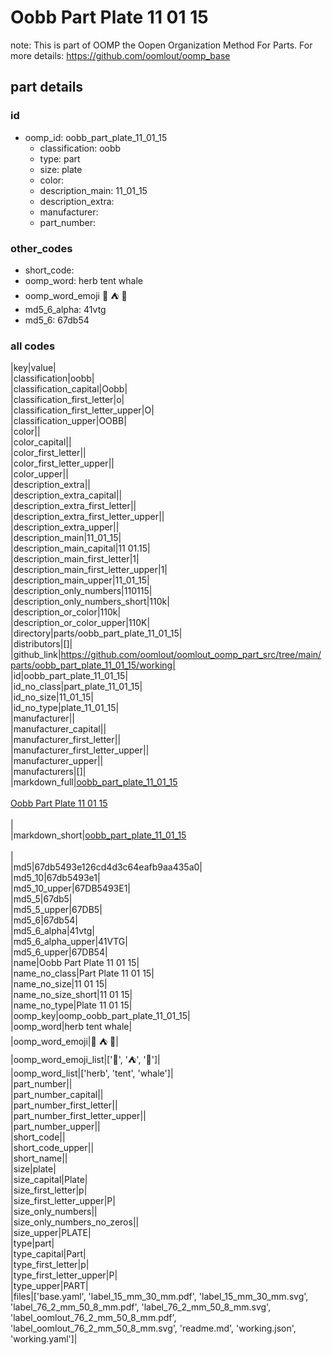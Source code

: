 # Oobb Part Plate 11 01 15  

note: This is part of OOMP the Oopen Organization Method For Parts. For more details: https://github.com/oomlout/oomp_base

##  part details





### id
* oomp_id: oobb_part_plate_11_01_15
  * classification: oobb
  * type: part
  * size: plate
  * color: 
  * description_main: 11_01_15
  * description_extra: 
  * manufacturer: 
  * part_number: 

### other_codes
* short_code: 
* oomp_word: herb tent whale
* oomp_word_emoji :herb: :tent: :whale:
* md5_6_alpha: 41vtg
* md5_6: 67db54

### all codes 
|key|value|  
|classification|oobb|  
|classification_capital|Oobb|  
|classification_first_letter|o|  
|classification_first_letter_upper|O|  
|classification_upper|OOBB|  
|color||  
|color_capital||  
|color_first_letter||  
|color_first_letter_upper||  
|color_upper||  
|description_extra||  
|description_extra_capital||  
|description_extra_first_letter||  
|description_extra_first_letter_upper||  
|description_extra_upper||  
|description_main|11_01_15|  
|description_main_capital|11 01.15|  
|description_main_first_letter|1|  
|description_main_first_letter_upper|1|  
|description_main_upper|11_01_15|  
|description_only_numbers|110115|  
|description_only_numbers_short|110k|  
|description_or_color|110k|  
|description_or_color_upper|110K|  
|directory|parts/oobb_part_plate_11_01_15|  
|distributors|[]|  
|github_link|https://github.com/oomlout/oomlout_oomp_part_src/tree/main/parts/oobb_part_plate_11_01_15/working|  
|id|oobb_part_plate_11_01_15|  
|id_no_class|part_plate_11_01_15|  
|id_no_size|11_01_15|  
|id_no_type|plate_11_01_15|  
|manufacturer||  
|manufacturer_capital||  
|manufacturer_first_letter||  
|manufacturer_first_letter_upper||  
|manufacturer_upper||  
|manufacturers|[]|  
|markdown_full|[oobb_part_plate_11_01_15](https://github.com/oomlout/oomlout_oomp_part_src/tree/main/parts/oobb_part_plate_11_01_15/working)<br>[](https://github.com/oomlout/oomlout_oomp_part_src/tree/main/parts/oobb_part_plate_11_01_15/working)<br>[Oobb Part Plate 11 01 15](https://github.com/oomlout/oomlout_oomp_part_src/tree/main/parts/oobb_part_plate_11_01_15/working)<br><br>|  
|markdown_short|[oobb_part_plate_11_01_15](https://github.com/oomlout/oomlout_oomp_part_src/tree/main/parts/oobb_part_plate_11_01_15/working)<br><br>|  
|md5|67db5493e126cd4d3c64eafb9aa435a0|  
|md5_10|67db5493e1|  
|md5_10_upper|67DB5493E1|  
|md5_5|67db5|  
|md5_5_upper|67DB5|  
|md5_6|67db54|  
|md5_6_alpha|41vtg|  
|md5_6_alpha_upper|41VTG|  
|md5_6_upper|67DB54|  
|name|Oobb Part Plate 11 01 15|  
|name_no_class|Part Plate 11 01 15|  
|name_no_size|11 01 15|  
|name_no_size_short|11 01 15|  
|name_no_type|Plate 11 01 15|  
|oomp_key|oomp_oobb_part_plate_11_01_15|  
|oomp_word|herb tent whale|  
|oomp_word_emoji|:herb: :tent: :whale:|  
|oomp_word_emoji_list|[':herb:', ':tent:', ':whale:']|  
|oomp_word_list|['herb', 'tent', 'whale']|  
|part_number||  
|part_number_capital||  
|part_number_first_letter||  
|part_number_first_letter_upper||  
|part_number_upper||  
|short_code||  
|short_code_upper||  
|short_name||  
|size|plate|  
|size_capital|Plate|  
|size_first_letter|p|  
|size_first_letter_upper|P|  
|size_only_numbers||  
|size_only_numbers_no_zeros||  
|size_upper|PLATE|  
|type|part|  
|type_capital|Part|  
|type_first_letter|p|  
|type_first_letter_upper|P|  
|type_upper|PART|  
|files|['base.yaml', 'label_15_mm_30_mm.pdf', 'label_15_mm_30_mm.svg', 'label_76_2_mm_50_8_mm.pdf', 'label_76_2_mm_50_8_mm.svg', 'label_oomlout_76_2_mm_50_8_mm.pdf', 'label_oomlout_76_2_mm_50_8_mm.svg', 'readme.md', 'working.json', 'working.yaml']|  
